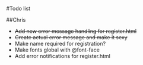 #Todo list

##Chris
+ ~~Add new error message handling for register.html~~
+ ~~Create actual error message and make it sexy~~
+ Make name required for registration?
+ Make fonts global with @font-face
+ Add error notifications for register.html
